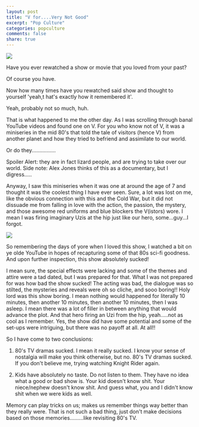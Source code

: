 ```yaml
---
layout: post
title: "V for....Very Not Good"
excerpt: "Pop Culture"
categories: popculture
comments: false
share: true
---
```


![](https://i0.wp.com/www.castaliahouse.com/wp-content/uploads/2017/06/v3.jpg?w=720)


Have you ever rewatched a show or movie that you loved from your past?


Of course you have. 

Now how many times have you rewatched said show and thought to yourself 'yeah,t hat's exactly how it remembered it'.

Yeah, probably not so much, huh.


That is what happened to me the other day. As I was scrolling through banal YouTube videos and found one on V. For you who know not of V, it was a miniseries in the mid 80's that told the tale of visitors (hence V) from another planet and how they tried to befriend and assimilate to our world. 

Or do they................


Spoiler Alert: they are in fact lizard people, and are trying to take over our world. Side note: Alex Jones thinks of this as a documentary, but I digress.....




Anyway, I saw this miniseries when it was one at around the age of 7 and thought it was the coolest thing I have ever seen. Sure, a lot was lost on me, like the obvious connection with this and the Cold War, but it did not dissuade me from falling in love with the action, the passion, the mystery, and those awesome red uniforms and blue blockers the V(istors) wore. I mean I was firing imaginary Uzis at the hip just like our hero, some...guy...I forgot.


![](https://static.tvtropes.org/pmwiki/pub/images/v_70s_series.jpg)


So remembering the days of yore when I loved this show, I watched a bit on ye olde YouTube in hopes of recapturing some of that 80s sci-fi goodness. And upon further inspection, this show absolutely sucked! 


I mean sure, the special effects were lacking and some of the themes and attire were a tad dated, but I was prepared for that. What I was not prepared for was how bad the show sucked! The acting was bad, the dialogue was so stilted, the mysteries and reveals were oh so cliche, and sooo boring!! Holy lord was this show boring. I mean nothing would happened for literally 10 minutes, then another 10 minutes, then another 10 minutes, then I was asleep. I mean there was a lot of filler in between anything that would advance the plot. And that hero firing an Uzi from the hip, yeah.....not as cool as I remember. Yes, the show did have some potential and some of the set-ups were intriguing, but there was no payoff at all. At all!!


So I have come to two conclusions:

1. 80's TV dramas sucked. I mean it really sucked. I know your sense of nostalgia will make you think otherwise, but no. 80's TV dramas sucked. If you don't believe me, trying watching Knight Rider again.

2. Kids have absolutely no taste. Do not listen to them. They have no idea what a good or bad show is. Your kid doesn't know shit. Your niece/nephew doesn't know shit. And guess what, you and I didn't know shit when we were kids as well. 


Memory can play tricks on us; makes us remember things way better than they really were. That is not such a bad thing, just don't make decisions based on those memories.........like revisiting 80's TV.






